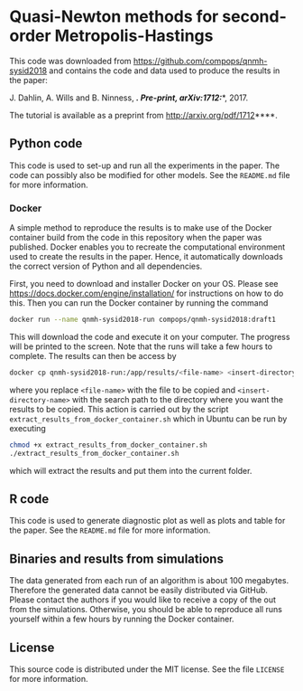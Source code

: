 # Quasi-Newton methods for second-order Metropolis-Hastings
This code was downloaded from https://github.com/compops/qnmh-sysid2018 and contains the code and data used to produce the results in the paper:

J. Dahlin, A. Wills and B. Ninness, ***. Pre-print, arXiv:1712:****, 2017.

The tutorial is available as a preprint from http://arxiv.org/pdf/1712****.

## Python code
This code is used to set-up and run all the experiments in the paper. The code can possibly also be modified for other models. See the `README.md` file for more information.

### Docker
A simple method to reproduce the results is to make use of the Docker container build from the code in this repository when the paper was published. Docker enables you to recreate the computational environment used to create the results in the paper. Hence, it automatically downloads the correct version of Python and all dependencies.

First, you need to download and installer Docker on your OS. Please see https://docs.docker.com/engine/installation/ for instructions on how to do this. Then you can run the Docker container by running the command
``` bash
docker run --name qnmh-sysid2018-run compops/qnmh-sysid2018:draft1
```
This will download the code and execute it on your computer. The progress will be printed to the screen. Note that the runs will take a few hours to complete. The results can then be access by
``` bash
docker cp qnmh-sysid2018-run:/app/results/<file-name> <insert-directory-name>
```
where you replace `<file-name>` with the file to be copied and `<insert-directory-name>` with the search path to the directory where you want the results to be copied. This action is carried out by the script `extract_results_from_docker_container.sh` which in Ubuntu can be run by executing
``` bash
chmod +x extract_results_from_docker_container.sh
./extract_results_from_docker_container.sh
```
which will extract the results and put them into the current folder.

## R code
This code is used to generate diagnostic plot as well as plots and table for the paper. See the `README.md` file for more information.

## Binaries and results from simulations
The data generated from each run of an algorithm is about 100 megabytes. Therefore the generated data cannot be easily distributed via GitHub. Please contact the authors if you would like to receive a copy of the out from the simulations. Otherwise, you should be able to reproduce all runs yourself within a few hours by running the Docker container.

## License
This source code is distributed under the MIT license. See the file `LICENSE` for more information.

